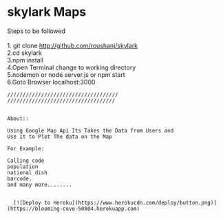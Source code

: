# skylark Maps

  Steps to be followed<br><br>
    1. git clone http://github.com/roushanj/skylark<br>
    2.cd skylark<br>
    3.npm install<br>
    4.Open Terminal change to working directory<br>
    5.nodemon or node server.js or npm start<br>
    6.Goto Browser localhost:3000<br>
    
    ////////////////////////////////////
    ///////////////////////////////////
    
    
    About::
    
    Using Google Map Api Its Takes the Data from Users and
    Use it to Plot The data on the Map 
    
    For Example:
    
    Calling code
    population
    national dish
    barcode.
    and many more........
    
    
      [![Deploy to Heroku](https://www.herokucdn.com/deploy/button.png)](https://blooming-cove-50804.herokuapp.com)
    
    
    
